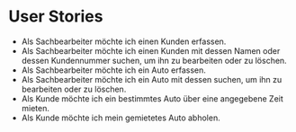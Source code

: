 # User Stories

- Als Sachbearbeiter möchte ich einen Kunden erfassen.
- Als Sachbearbeiter möchte ich einen Kunden mit dessen Namen oder dessen Kundennummer suchen, um ihn zu bearbeiten oder zu löschen.
- Als Sachbearbeiter möchte ich ein Auto erfassen.
- Als Sachbearbeiter möchte ich ein Auto mit dessen suchen, um ihn zu bearbeiten oder zu löschen.
- Als Kunde möchte ich ein bestimmtes Auto über eine angegebene Zeit mieten.
- Als Kunde möchte ich mein gemietetes Auto abholen.